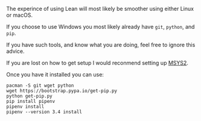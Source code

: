 The experince of using Lean will most likely be smoother using either Linux or macOS.

If you choose to use Windows you most likely already have `git`, `python`, and `pip`.

If you have such tools, and know what you are doing, feel free to ignore this advice.

If you are lost on how to get setup I would reconmend setting up [MSYS2](http://www.msys2.org/).

Once you have it installed you can use:

```
pacman -S git wget python
wget https://bootstrap.pypa.io/get-pip.py
python get-pip.py
pip install pipenv
pipenv install
pipenv --version 3.4 install
```
